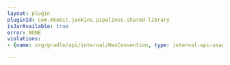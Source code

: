 ```yaml
---
layout: plugin
pluginId: com.mkobit.jenkins.pipelines.shared-library
isJarAvailable: true
error: NONE
violations:
- {name: org/gradle/api/internal/HasConvention, type: internal-api-usage}

---
```

